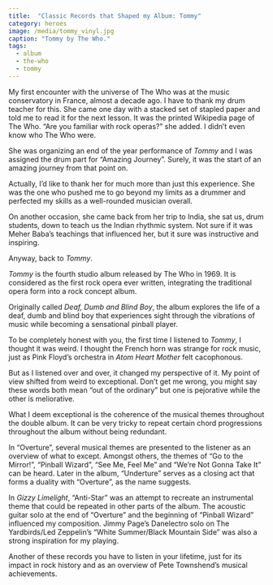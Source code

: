 ```yaml
---
title:  "Classic Records that Shaped my Album: Tommy"
category: heroes
image: /media/tommy_vinyl.jpg
caption: "Tommy by The Who."
tags:
  - album
  - the-who
  - tommy
---
```


My first encounter with the universe of The Who was at the music conservatory in France, almost a decade ago. I have to thank my drum teacher for this. She came one day with a stacked set of stapled paper and told me to read it for the next lesson. It was the printed Wikipedia page of The Who. “Are you familiar with rock operas?” she added. I didn’t even know who The Who were.

She was organizing an end of the year performance of _Tommy_ and I was assigned the drum part for “Amazing Journey”. Surely, it was the start of an amazing journey from that point on.

Actually, I’d like to thank her for much more than just this experience. She was the one who pushed me to go beyond my limits as a drummer and perfected my skills as a well-rounded musician overall.

On another occasion, she came back from her trip to India, she sat us, drum students, down to teach us the Indian rhythmic system. Not sure if it was Meher Baba’s teachings that influenced her, but it sure was instructive and inspiring.

Anyway, back to _Tommy_.

_Tommy_ is the fourth studio album released by The Who in 1969. It is considered as the first rock opera ever written, integrating the traditional opera form into a rock concept album.

Originally called _Deaf, Dumb and Blind Boy_, the album explores the life of a deaf, dumb and blind boy that experiences sight through the vibrations of music while becoming a sensational pinball player.

To be completely honest with you, the first time I listened to _Tommy_, I thought it was weird. I thought the French horn was strange for rock music, just as Pink Floyd’s orchestra in _Atom Heart Mother_ felt cacophonous.

But as I listened over and over, it changed my perspective of it. My point of view shifted from weird to exceptional. Don’t get me wrong, you might say these words both mean “out of the ordinary” but one is pejorative while the other is meliorative.

What I deem exceptional is the coherence of the musical themes throughout the double album. It can be very tricky to repeat certain chord progressions throughout the album without being redundant.

In “Overture”, several musical themes are presented to the listener as an overview of what to except. Amongst others, the themes of “Go to the Mirror!”, “Pinball Wizard”, “See Me, Feel Me” and “We’re Not Gonna Take It” can be heard. Later in the album, “Underture” serves as a closing act that forms a duality with “Overture”, as the name suggests.

In _Gizzy Limelight_, “Anti-Star” was an attempt to recreate an instrumental theme that could be repeated in other parts of the album. The acoustic guitar solo at the end of “Overture” and the beginning of “Pinball Wizard” influenced my composition. Jimmy Page’s Danelectro solo on The Yardbirds/Led Zeppelin’s “White Summer/Black Mountain Side” was also a strong inspiration for my playing.

Another of these records you have to listen in your lifetime, just for its impact in rock history and as an overview of Pete Townshend’s musical achievements.

